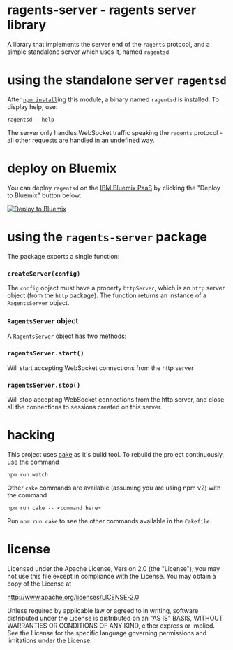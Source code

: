 ragents-server - ragents server library
================================================================================

A library that implements the server end of the `ragents` protocol, and a
simple standalone server which uses it, named `ragentsd`



using the standalone server `ragentsd`
================================================================================

After [`npm install`](https://www.npmjs.com/package/ragents-server)ing this
module, a binary named `ragentsd` is installed.  To display help, use:

    ragentsd --help

The server only handles WebSocket traffic speaking the `ragents` protocol - all
other requests are handled in an undefined way.



deploy on Bluemix
================================================================================

You can deploy `ragentsd` on the [IBM Bluemix PaaS](https://bluemix.net) by
clicking the "Deploy to Bluemix" button below:

<a target="_blank" href="https://bluemix.net/deploy?repository=https://github.com/ragents/ragents-server.git">
  <img src="http://bluemix.net/deploy/button.png" alt="Deploy to Bluemix">
</a>
<!-- __ those two underscores are needed to fix atom hilighting - grumble -->



using the `ragents-server` package
================================================================================

The package exports a single function:

### `createServer(config)`

The `config` object must have a property `httpServer`, which is an `http`
server object (from the `http` package).  The function returns an instance
of a `RagentsServer` object.

### `RagentsServer` object

A `RagentsServer` object has two methods:

### `ragentsServer.start()`

Will start accepting WebSocket connections from the http server

### `ragentsServer.stop()`

Will stop accepting WebSocket connections from the http server, and
close all the connections to sessions created on this server.




hacking
================================================================================

This project uses [cake](http://coffeescript.org/#cake) as it's
build tool.  To rebuild the project continuously, use the command

    npm run watch

Other `cake` commands are available (assuming you are using npm v2) with
the command

    npm run cake -- <command here>

Run `npm run cake` to see the other commands available in the `Cakefile`.



license
================================================================================

Licensed under the Apache License, Version 2.0 (the "License");
you may not use this file except in compliance with the License.
You may obtain a copy of the License at

<http://www.apache.org/licenses/LICENSE-2.0>

Unless required by applicable law or agreed to in writing, software
distributed under the License is distributed on an "AS IS" BASIS,
WITHOUT WARRANTIES OR CONDITIONS OF ANY KIND, either express or implied.
See the License for the specific language governing permissions and
limitations under the License.
